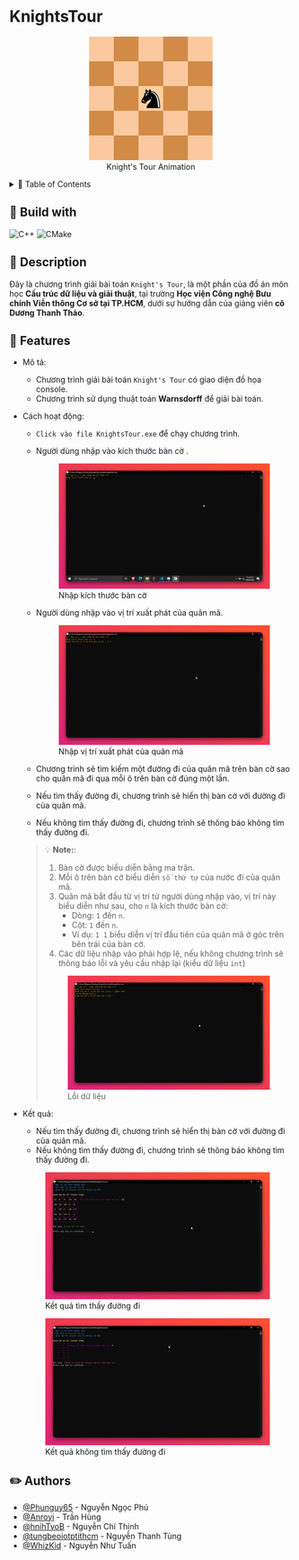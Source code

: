 # KnightsTour

<div align="center">
    <figure> <img src="./assets/images/Knights-Tour-Animation.gif" alt="KnightsTour"><figcaption>Knight's Tour Animation</figcaption> </figure>
</div>

<details>
    <summary>&#128221; Table of Contents</summary>

- [KnightsTour](#knightstour)
  - [:hammer: Build with](#hammer-build-with)
  - [:pushpin: Description](#pushpin-description)
  - [:tada: Features](#tada-features)
  - [:pencil2: Authors](#pencil2-authors)

</details>

## :hammer: Build with

![C++](https://img.shields.io/badge/C++-17-00599C?style=for-the-badge&logo=c%2B%2B&logoColor=00599C)
![CMake](https://img.shields.io/badge/CMake-3.21-blue?style=flat&logo=cmake&logoColor=#064F8C)

## :pushpin: Description

Đây là chương trình giải bài toán `Knight's Tour`, là một phần của đồ án môn học **Cấu trúc dữ liệu và giải thuật**, tại trường **Học viện Công nghệ Bưu chính Viễn thông Cơ sở tại TP.HCM**, dưới sự hướng dẫn của giảng viên **cô Dương Thanh Thảo**.

## :tada: Features

- Mô tả:
  - Chương trình giải bài toán `Knight's Tour` có giao diện đồ họa console.
  - Chương trình sử dụng thuật toán **Warnsdorff** để giải bài toán.
- Cách hoạt động:
  - `Click vào file KnightsTour.exe` để chạy chương trình.
  - Người dùng nhập vào kích thước bàn cờ .

    <figure> <img src="./assets/images/BoardSize.png" alt="BoardSize"><figcaption>Nhập kích thước bàn cờ</figcaption> </figure>

  - Người dùng nhập vào vị trí xuất phát của quân mã.
  
    <figure> <img src="./assets/images/StartPosition.png" alt="StartPosition"><figcaption>Nhập vị trí xuất phát của quân mã</figcaption> </figure>

  - Chương trình sẽ tìm kiếm một đường đi của quân mã trên bàn cờ sao cho quân mã đi qua mỗi ô trên bàn cờ đúng một lần.
  - Nếu tìm thấy đường đi, chương trình sẽ hiển thị bàn cờ với đường đi của quân mã.
  - Nếu không tìm thấy đường đi, chương trình sẽ thông báo không tìm thấy đường đi.
  > :bulb: **Note:**:
  > 1. Bàn cờ được biểu diễn bằng ma trận.
  > 2. Mỗi ô trên bàn cờ biểu diễn `số thứ tự` của nước đi của quân mã.
  > 3. Quân mã bắt đầu từ vị trí từ người dùng nhập vào, vị trí này biểu diễn như sau, cho `n` là kích thước bàn cờ:
    >    - Dòng: `1` đến `n`.
    >    - Cột: `1` đến `n`.
    >    - Ví dụ: `1 1` biểu diễn vị trí đầu tiên của quân mã ở góc trên bên trái của bàn cờ.
  > 4. Các dữ liệu nhập vào phải hợp lệ, nếu không chương trình sẽ thông báo lỗi và yêu cầu nhập lại (kiểu dữ liệu `int`)
  >  
  > <figure> <img src="./assets/images/InputError.png" alt="InputError"><figcaption>Lỗi dữ liệu</figcaption> </figure>
  </figure>

- Kết quả:
  - Nếu tìm thấy đường đi, chương trình sẽ hiển thị bàn cờ với đường đi của quân mã.
  - Nếu không tìm thấy đường đi, chương trình sẽ thông báo không tìm thấy đường đi.
  
  <figure> <img src="./assets/images/Success.png" alt="Result"><figcaption>Kết quả tìm thấy đường đi</figcaption> </figure>

    <figure> <img src="./assets/images/Failed.png" alt="Result"><figcaption>Kết quả không tìm thấy đường đi</figcaption> </figure>

## :pencil2: Authors

- [@Phunguy65](https://github/Phunguy65) - Nguyễn Ngọc Phú
- [@Anroyi](https://github/Anroyi) - Trần Hùng
- [@hnihTyoB](https://github/hnihTyoB) - Nguyễn Chí Thịnh
- [@tungbeoiotptithcm](https://github.com/tungbeoiotptithcm) - Nguyễn Thanh Tùng
- [@WhizKid](https://github.com/tuannguyen1229) - Nguyễn Như Tuấn
